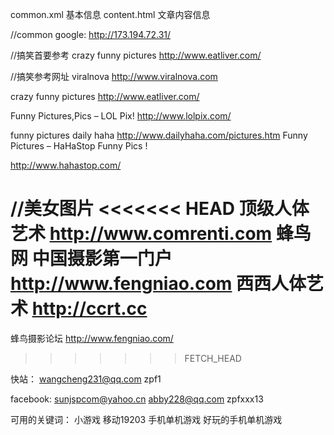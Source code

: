 common.xml   	基本信息
content.html	文章内容信息

//common
google:
http://173.194.72.31/

//搞笑首要参考
crazy funny pictures
http://www.eatliver.com/


//搞笑参考网址
viralnova
http://www.viralnova.com

crazy funny pictures
http://www.eatliver.com/

Funny Pictures,Pics – LOL Pix!
http://www.lolpix.com/

funny pictures daily haha
http://www.dailyhaha.com/pictures.htm
Funny Pictures – HaHaStop Funny Pics !

http://www.hahastop.com/

//美女图片
<<<<<<< HEAD
顶级人体艺术
http://www.comrenti.com
蜂鸟网  中国摄影第一门户
http://www.fengniao.com
西西人体艺术
http://ccrt.cc
=======
蜂鸟摄影论坛
http://www.fengniao.com/

>>>>>>> FETCH_HEAD


快站：
wangcheng231@qq.com
zpf1

facebook:
sunjspcom@yahoo.cn
abby228@qq.com
zpfxxx13


可用的关键词：
小游戏 移动19203
手机单机游戏
好玩的手机单机游戏
